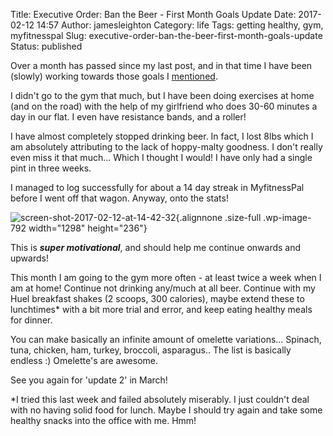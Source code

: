 Title: Executive Order: Ban the Beer - First Month Goals Update
Date: 2017-02-12 14:57
Author: jamesleighton
Category: life
Tags: getting healthy, gym, myfitnesspal
Slug: executive-order-ban-the-beer-first-month-goals-update
Status: published

Over a month has passed since my last post, and in that time I have been (slowly) working towards those goals I [mentioned](http://jamesleighton.com/2017/01/01/goals-and-motivation/).

I didn't go to the gym that much, but I have been doing exercises at home (and on the road) with the help of my girlfriend who does 30-60 minutes a day in our flat. I even have resistance bands, and a roller!

I have almost completely stopped drinking beer. In fact, I lost 8lbs which I am absolutely attributing to the lack of hoppy-malty goodness. I don't really even miss it that much... Which I thought I would! I have only had a single pint in three weeks.

I managed to log successfully for about a 14 day streak in MyfitnessPal before I went off that wagon. Anyway, onto the stats!

![screen-shot-2017-02-12-at-14-42-32](https://jamesleighton.files.wordpress.com/2017/02/screen-shot-2017-02-12-at-14-42-32.png){.alignnone .size-full .wp-image-792 width="1298" height="236"}

This is ***super motivational***, and should help me continue onwards and upwards!

This month I am going to the gym more often - at least twice a week when I am at home! Continue not drinking any/much at all beer. Continue with my Huel breakfast shakes (2 scoops, 300 calories), maybe extend these to lunchtimes\* with a bit more trial and error, and keep eating healthy meals for dinner.

You can make basically an infinite amount of omelette variations... Spinach, tuna, chicken, ham, turkey, broccoli, asparagus.. The list is basically endless :) Omelette's are awesome.

See you again for 'update 2' in March!

\*I tried this last week and failed absolutely miserably. I just couldn't deal with no having solid food for lunch. Maybe I should try again and take some healthy snacks into the office with me. Hmm!

